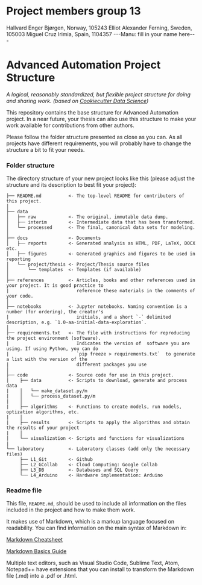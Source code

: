 # Project members group 13
Hallvard Enger Bjørgen, Norway, 105243
Elliot Alexander Ferning, Sweden, 105003
Miguel Cruz Irimia, Spain,  1104357
---Manu: fill in your name here---

# Advanced Automation Project Structure

*A logical, reasonably standardized, but flexible project structure for doing and sharing work. (based on [Cookiecutter Data Science](https://drivendata.github.io/cookiecutter-data-science/))*

This repository contains the base structure for Advanced Automation project. In a near future, your thesis can also use this structure to make your work available for contributions from other authors. 

Please follow the folder structure presented as close as you can. As all projects have different requirements, you will probably have to change the structure a bit to fit your needs.

### Folder structure

The directory structure of your new project looks like this (please adjust the structure and its description to best fit your project): 

```
├── README.md          <- The top-level README for contributers of this project.
│
├── data
│   ├── raw            <- The original, immutable data dump.
│   ├── interim        <- Intermediate data that has been transformed.
│   └── processed      <- The final, canonical data sets for modeling.
│
├── docs               <- Documents
│   ├── reports        <- Generated analysis as HTML, PDF, LaTeX, DOCX etc.
│   ├── figures        <- Generated graphics and figures to be used in reporting
│   └── project/thesis <- Project/Thesis source files
│       └── templates  <- Templates (if available)
│
├── references         <- Articles, books and other references used in your project. It is good practice to  
|                         reference these materials in the comments of your code.
│
├── notebooks          <- Jupyter notebooks. Naming convention is a number (for ordering), the creator's  
|                         initials, and a short `-` delimited description, e.g. `1.0-aa-initial-data-exploration`.
│
├── requirements.txt   <- The file with instructions for reproducing the project environment (software).  
|                         Indicates the version of  software you are using. If using Python, you can do 
|                         `pip freeze > requirements.txt`  to generate a list with the version of the 
|                         different packages you use
│
├── code               <- Source code for use in this project.
|    ├── data          <- Scripts to download, generate and process data
|    │   └── make_dataset.py/m
|    │   └── process_dataset.py/m
|    │
|    ├── algorithms    <- Functions to create models, run models, optization algorithms, etc.
|    │
|    ├── results       <- Scripts to apply the algorithms and obtain the results of your project
|    │
|    └── visualization <- Scripts and functions for visualizations
|
└── laboratory         <- Laboratory classes (add only the necessary files)
     ├── L1_Git        <- Github
     ├── L2_GCollab    <- Cloud Computing: Google Collab
     ├── L3_DB         <- Databases and SQL Query
     └── L4_Arduino    <- Hardware implementation: Arduino
```


### Readme file

This file, `README.md`, should be used to include all information on the files included in the project and how to make them work.

It makes use of Markdown, which is a markup language focused on readability. You can find information on the main syntax of Markdown in:

[Markdown Cheatsheet](https://github.com/adam-p/markdown-here/wiki/Markdown-Cheatsheet)

[Markdown Basics Guide](https://markdown-guide.readthedocs.io/en/latest/basics.html)

Multiple text editors, such as Visual Studio Code, Sublime Text, Atom, Notepad++ have extensions that you can install to transform the Markdown file (.md) into a .pdf or .html.
